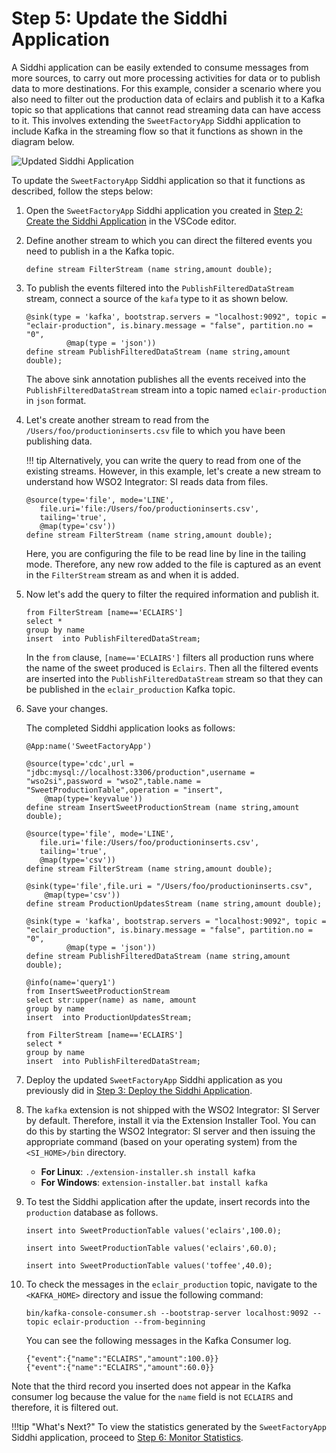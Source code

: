 # Step 5: Update the Siddhi Application

A Siddhi application can be easily extended to consume messages from more sources, to carry out more processing activities for data or to publish data to more destinations. For this example, consider a scenario where you also need to filter out the production data of eclairs and publish it to a Kafka topic so that applications that cannot read streaming data can have access to it. This involves extending the `SweetFactoryApp` Siddhi application to include Kafka in the streaming flow so that it functions as shown in the diagram below.

![Updated Siddhi Application]({{base_path}}/images/quick-start-guide-101/updated-siddhi-application.png) 

To update the `SweetFactoryApp` Siddhi application so that it functions as described, follow the steps below:

1. Open the `SweetFactoryApp` Siddhi application you created in [Step 2: Create the Siddhi Application](create-the-siddhi-application.md) in the VSCode editor.

2. Define another stream to which you can direct the filtered events you need to publish in a the Kafka topic.

    `define stream FilterStream (name string,amount double);`
    
3. To publish the events filtered into the `PublishFilteredDataStream` stream, connect a source of the `kafa` type to it as shown below.

    ```
    @sink(type = 'kafka', bootstrap.servers = "localhost:9092", topic = "eclair-production", is.binary.message = "false", partition.no = "0",
             @map(type = 'json'))
    define stream PublishFilteredDataStream (name string,amount double);
    ```
   
   The above sink annotation publishes all the events received into the `PublishFilteredDataStream` stream into a topic named `eclair-production` in `json` format.
   
4. Let's create another stream to read from the `/Users/foo/productioninserts.csv` file to which you have been publishing data.

    !!! tip
        Alternatively, you can write the query to read from one of the existing streams. However, in this example, let's create a new stream to understand how WSO2 Integrator: SI reads data from files.
        
    ```
    @source(type='file', mode='LINE',
       file.uri='file:/Users/foo/productioninserts.csv',
       tailing='true',
       @map(type='csv'))
    define stream FilterStream (name string,amount double);
    ```
   
    Here, you are configuring the file to be read line by line in the tailing mode. Therefore, any new row added to the file is captured as an event in the `FilterStream` stream as and when it is added.


5. Now let's add the query to filter the required information and publish it.

    ```
    from FilterStream [name=='ECLAIRS']
    select * 
    group by name 
    insert  into PublishFilteredDataStream;
    ```
   
    In the `from` clause, `[name=='ECLAIRS']` filters all production runs where the name of the sweet produced is `Eclairs`. Then all the filtered events are inserted into the `PublishFilteredDataStream` stream so that they can be published in the `eclair_production` Kafka topic.
    
6. Save your changes.

    The completed Siddhi application looks as follows:
    
    ```
    @App:name('SweetFactoryApp')
    
    @source(type='cdc',url = "jdbc:mysql://localhost:3306/production",username = "wso2si",password = "wso2",table.name = "SweetProductionTable",operation = "insert",
        @map(type='keyvalue'))
    define stream InsertSweetProductionStream (name string,amount double);
    
    @source(type='file', mode='LINE',
       file.uri='file:/Users/foo/productioninserts.csv',
       tailing='true',
       @map(type='csv'))
    define stream FilterStream (name string,amount double);
    
    @sink(type='file',file.uri = "/Users/foo/productioninserts.csv",
        @map(type='csv'))
    define stream ProductionUpdatesStream (name string,amount double);
    
    @sink(type = 'kafka', bootstrap.servers = "localhost:9092", topic = "eclair_production", is.binary.message = "false", partition.no = "0",
             @map(type = 'json'))
    define stream PublishFilteredDataStream (name string,amount double);
    
    @info(name='query1')
    from InsertSweetProductionStream 
    select str:upper(name) as name, amount 
    group by name 
    insert  into ProductionUpdatesStream;
    
    from FilterStream [name=='ECLAIRS']
    select * 
    group by name 
    insert  into PublishFilteredDataStream;
    ```
   
7. Deploy the updated `SweetFactoryApp` Siddhi application as you previously did in [Step 3: Deploy the Siddhi Application](deploy-siddhi-application.md).

8. The `kafka` extension is not shipped with the WSO2 Integrator: SI Server by default. Therefore, install it via the Extension Installer Tool. You can do this by starting the WSO2 Integrator: SI server and then issuing the appropriate command (based on your operating system) from the `<SI_HOME>/bin` directory.

    - **For Linux**: `./extension-installer.sh install kafka`<br/>
    - **For Windows**: `extension-installer.bat install kafka`
            
9. To test the Siddhi application after the update, insert records into the `production` database as follows.

    `insert into SweetProductionTable values('eclairs',100.0);`
    
    `insert into SweetProductionTable values('eclairs',60.0);`
    
    `insert into SweetProductionTable values('toffee',40.0);`
    
10. To check the messages in the `eclair_production` topic, navigate to the `<KAFKA_HOME>` directory and issue the following command:

    `bin/kafka-console-consumer.sh --bootstrap-server localhost:9092 --topic eclair-production --from-beginning`
    
    You can see the following messages in the Kafka Consumer log.
    
    ```text
    {"event":{"name":"ECLAIRS","amount":100.0}}
    {"event":{"name":"ECLAIRS","amount":60.0}}
    ```
   
   Note that the third record you inserted does not appear in the Kafka consumer log because the value for the `name` field is not `ECLAIRS` and therefore, it is filtered out.
   
!!!tip "What's Next?"
    To view the statistics generated by the `SweetFactoryApp` Siddhi application, proceed to [Step 6: Monitor Statistics](monitor-statistics.md).
